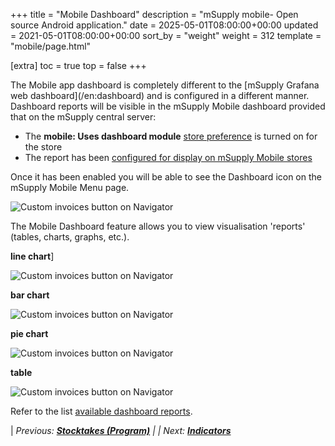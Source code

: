 +++
title = "Mobile Dashboard"
description = "mSupply mobile- Open source Android application."
date = 2025-05-01T08:00:00+00:00
updated = 2021-05-01T08:00:00+00:00
sort_by = "weight"
weight = 312
template = "mobile/page.html"

[extra]
toc = true
top = false
+++

<div class="warning">
The Mobile app dashboard is completely different to the [mSupply Grafana web dashboard](/en:dashboard) and is configured in a different manner.
</div>

<div class="tip">
Dashboard reports will be visible in the mSupply Mobile dashboard provided that on the mSupply central server:

  * The **mobile: Uses dashboard module** [store preference](https://docs.msupply.org.nz/other_stuff:virtual_stores#preferences_tab) is turned on for the store 
  * The report has been [configured for display on mSupply Mobile stores](https://docs.msupply.foundation/en:mobile:setup:server_side:dashboard#mobile_specific_dashboard_configuration)
  </div>

Once it has been enabled you will be able to see the Dashboard icon on the mSupply Mobile Menu page.

![Custom invoices button on Navigator](/mobile/introduction/images/mobile_dashboard_icon.png)

The Mobile Dashboard feature allows you to view visualisation 'reports' (tables, charts, graphs, etc.).

**line chart**]

![Custom invoices button on Navigator](/mobile/introduction/images/mobile_dashboard_line_chart.png)

**bar chart** 

![Custom invoices button on Navigator](/mobile/introduction/images/mobile_dashboard_bar_chart.png)

**pie chart** 

![Custom invoices button on Navigator](/mobile/introduction/images/mobile_dashboard_pie_chart.png)

**table** 

![Custom invoices button on Navigator](/mobile/introduction/images/mobile_dashboard_table.png)

Refer to the list [available dashboard reports](https://docs.msupply.org.nz/web_interface:dashboard_setup#available_dashboard_reports).

|  *Previous:  **[Stocktakes (Program)](/en:mobile:user_guide:stocktakes_program)** | | Next:  **[Indicators](/en:mobile:user_guide:indicators)***  

